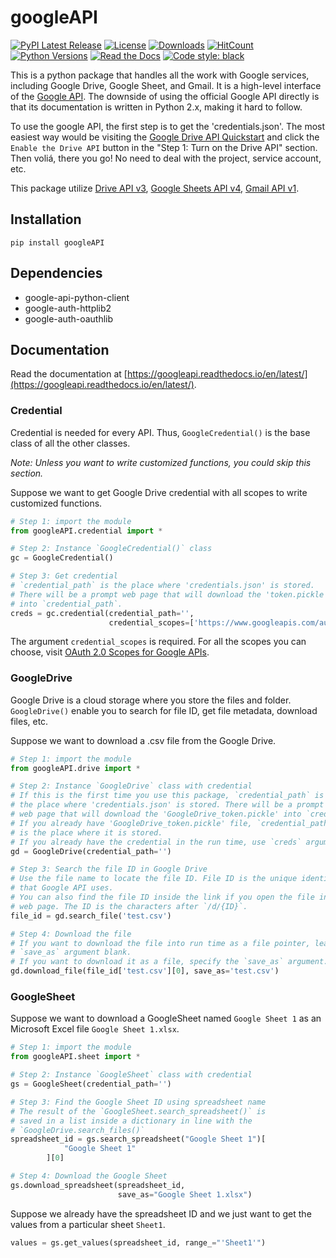 # googleAPI

[![PyPI Latest Release](https://img.shields.io/pypi/v/googleAPI.svg)](https://pypi.org/project/googleAPI/)
[![License](https://img.shields.io/pypi/l/googleAPI.svg)](https://github.com/zy2327/googleAPI/blob/master/LICENSE)
[![Downloads](https://pepy.tech/badge/googleapi)](https://pepy.tech/project/googleapi)
[![HitCount](http://hits.dwyl.com/zy2327/googleAPI.svg)](http://hits.dwyl.com/zy2327/googleAPI)
[![Python Versions](https://img.shields.io/pypi/pyversions/googleAPI.svg)](https://pypi.org/project/googleAPI/)
[![Read the Docs](https://readthedocs.org/projects/googleapi/badge/?version=latest)](https://googleapi.readthedocs.io/en/latest/)
[![Code style: black](https://img.shields.io/badge/code%20style-black-000000.svg)](https://github.com/psf/black)

This is a python package that handles all the work with Google services, including Google Drive, Google Sheet, and Gmail. It is a high-level interface of the [Google API](https://developers.google.com/apis-explorer). The downside of using the official Google API directly is that its documentation is written in Python 2.x, making it hard to follow.

To use the google API, the first step is to get the 'credentials.json'. The most easiest way would be visiting the [Google Drive API Quickstart](https://developers.google.com/drive/api/v3/quickstart/go) and click the `Enable the Drive API` button in the "Step 1: Turn on the Drive API" section. Then voliá, there you go! No need to deal with the project, service account, etc.

This package utilize [Drive API v3](https://developers.google.com/drive/api/v3/reference), [Google Sheets API v4](https://developers.google.com/sheets/api/reference/rest), [Gmail API v1](https://developers.google.com/gmail/api/v1/reference/).


## Installation

`pip install googleAPI`

## Dependencies

- google-api-python-client
- google-auth-httplib2
- google-auth-oauthlib

## Documentation

Read the documentation at [https://googleapi.readthedocs.io/en/latest/](https://googleapi.readthedocs.io/en/latest/).

### Credential

Credential is needed for every API. Thus, `GoogleCredential()` is the base class of all the other classes.

_Note: Unless you want to write customized functions, you could skip this section._

Suppose we want to get Google Drive credential with all scopes to write customized functions.

``` python
# Step 1: import the module
from googleAPI.credential import *

# Step 2: Instance `GoogleCredential()` class
gc = GoogleCredential()

# Step 3: Get credential
# `credential_path` is the place where 'credentials.json' is stored.
# There will be a prompt web page that will download the 'token.pickle'
# into `credential_path`.
creds = gc.credential(credential_path='',
                      credential_scopes=['https://www.googleapis.com/auth/drive'])
```

The argument `credential_scopes` is required. For all the scopes you can choose, visit [OAuth 2.0 Scopes for Google APIs](https://developers.google.com/identity/protocols/oauth2/scopes).


### GoogleDrive

Google Drive is a cloud storage where you store the files and folder. `GoogleDrive()` enable you to search for file ID, get file metadata, download files, etc.

Suppose we want to download a .csv file from the Google Drive.

``` python
# Step 1: import the module
from googleAPI.drive import *

# Step 2: Instance `GoogleDrive` class with credential
# If this is the first time you use this package, `credential_path` is 
# the place where 'credentials.json' is stored. There will be a prompt
# web page that will download the 'GoogleDrive_token.pickle' into `credential_path`.
# If you already have 'GoogleDrive_token.pickle' file, `credential_path` 
# is the place where it is stored.
# If you already have the credential in the run time, use `creds` argument.
gd = GoogleDrive(credential_path='')

# Step 3: Search the file ID in Google Drive
# Use the file name to locate the file ID. File ID is the unique identifier
# that Google API uses.
# You can also find the file ID inside the link if you open the file in a
# web page. The ID is the characters after `/d/{ID}`.
file_id = gd.search_file('test.csv')

# Step 4: Download the file
# If you want to download the file into run time as a file pointer, leave the
# `save_as` argument blank.
# If you want to download it as a file, specify the `save_as` argument.
gd.download_file(file_id['test.csv'][0], save_as='test.csv')
```

### GoogleSheet

Suppose we want to download a GoogleSheet named `Google Sheet 1` as an Microsoft Excel file `Google Sheet 1.xlsx`.

``` python
# Step 1: import the module
from googleAPI.sheet import *

# Step 2: Instance `GoogleSheet` class with credential
gs = GoogleSheet(credential_path='')

# Step 3: Find the Google Sheet ID using spreadsheet name
# The result of the `GoogleSheet.search_spreadsheet()` is
# saved in a list inside a dictionary in line with the
# `GoogleDrive.search_files()`
spreadsheet_id = gs.search_spreadsheet("Google Sheet 1")[
            "Google Sheet 1"
        ][0]

# Step 4: Download the Google Sheet
gs.download_spreadsheet(spreadsheet_id, 
                        save_as="Google Sheet 1.xlsx")
```

Suppose we already have the spreadsheet ID and we just want to get the values
from a particular sheet `Sheet1`.
``` python
values = gs.get_values(spreadsheet_id, range_="'Sheet1'")
```



